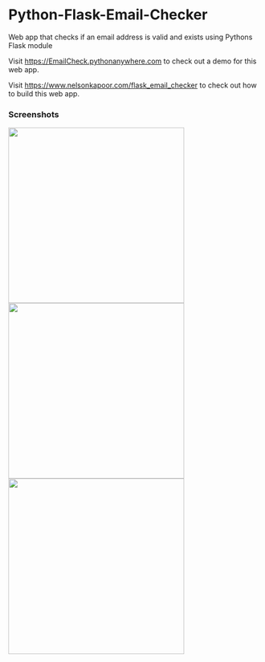 # Python-Flask-Email-Checker
Web app that checks if an email address is valid and exists using Pythons Flask module

Visit <a href="https://EmailCheck.pythonanywhere.com" target="_blank">https://EmailCheck.pythonanywhere.com</a> to check out a demo for this web app.

Visit <a href="https://www.crackersploit.com/flask_email_checker.html" target="_blank">https://www.nelsonkapoor.com/flask_email_checker</a> to check out how to build this web app.

<h3 class="subTitle">Screenshots</h3>
<img src="https://www.nelsonkapoor.com/images/flaskEmailChecker/Screenshot1.jpg" width="350">
<img src="https://www.nelsonkapoor.com/images/flaskEmailChecker/Screenshot2.jpg" width="350">
<img src="https://www.nelsonkapoor.com/images/flaskEmailChecker/Screenshot3.jpg" width="350">
